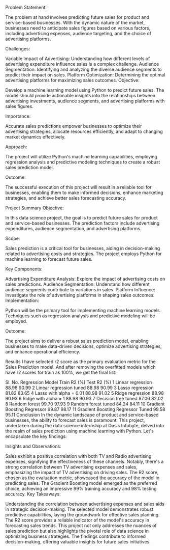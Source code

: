 Problem Statement:



The problem at hand involves predicting future sales for product and service-based businesses. With the dynamic nature of the market, businesses need to anticipate sales figures based on various factors, including advertising expenses, audience targeting, and the choice of advertising platforms.

Challenges:

Variable Impact of Advertising: Understanding how different levels of advertising expenditure influence sales is a complex challenge.
Audience Segmentation: Identifying and analyzing the diverse audience segments to predict their impact on sales.
Platform Optimization: Determining the optimal advertising platforms for maximizing sales outcomes.
Objective:

Develop a machine learning model using Python to predict future sales. The model should provide actionable insights into the relationships between advertising investments, audience segments, and advertising platforms with sales figures.

Importance:

Accurate sales predictions empower businesses to optimize their advertising strategies, allocate resources efficiently, and adapt to changing market dynamics effectively.

Approach:

The project will utilize Python's machine learning capabilities, employing regression analysis and predictive modeling techniques to create a robust sales prediction model.

Outcome:

The successful execution of this project will result in a reliable tool for businesses, enabling them to make informed decisions, enhance marketing strategies, and achieve better sales forecasting accuracy.

Project Summary
Objective:

In this data science project, the goal is to predict future sales for product and service-based businesses. The prediction factors include advertising expenditures, audience segmentation, and advertising platforms.

Scope:

Sales prediction is a critical tool for businesses, aiding in decision-making related to advertising costs and strategies. The project employs Python for machine learning to forecast future sales.

Key Components:

Advertising Expenditure Analysis: Explore the impact of advertising costs on sales predictions.
Audience Segmentation: Understand how different audience segments contribute to variations in sales.
Platform Influence: Investigate the role of advertising platforms in shaping sales outcomes.
Implementation:

Python will be the primary tool for implementing machine learning models. Techniques such as regression analysis and predictive modeling will be employed.

Outcome:

The project aims to deliver a robust sales prediction model, enabling businesses to make data-driven decisions, optimize advertising strategies, and enhance operational efficiency.

Results
I have selected r2 score as the primary evaluation metric for the Sales Prediction model. And after removing the overfitted models which have r2 scores for train as 100%, we get the final list:

Sl. No.	Regression Model	Train R2 (%)	Test R2 (%)
1	Linear regression	88.98	90.99
2	Linear regression tuned	88.98	90.99
3	Lasso regression	81.82	83.65
4	Lasso with alpha = 0.01	88.98	91.02
5	Ridge regression	88.98	90.93
6	Ridge with alpha = 1	88.98	90.93
7	Decision tree tuned	87.06	82.02
8	Random forest	99.70	97.93
9	Random forest tuned	84.24	84.11
10	Gradient Boosting Regressor	99.87	98.17
11	Gradient Boosting Regressor Tuned	99.58	95.11
Conclusion
In the dynamic landscape of product and service-based businesses, the ability to forecast sales is paramount. This project, undertaken during the data science internship at Oasis Infobyte, delved into the realm of sales prediction using machine learning with Python. Let's encapsulate the key findings:

Insights and Observations:

Sales exhibit a positive correlation with both TV and Radio advertising expenses, signifying the effectiveness of these channels.
Notably, there's a strong correlation between TV advertising expenses and sales, emphasizing the impact of TV advertising on driving sales.
The R2 score, chosen as the evaluation metric, showcased the accuracy of the model in predicting sales.
The Gradient Boosting model emerged as the preferred choice, achieving an impressive 99% training accuracy and 98% testing accuracy.
Key Takeaways:

Understanding the correlation between advertising expenses and sales aids in strategic decision-making.
The selected model demonstrates robust predictive capabilities, laying the groundwork for effective sales planning.
The R2 score provides a reliable indicator of the model's accuracy in forecasting sales trends.
This project not only addresses the nuances of sales prediction but also highlights the pivotal role of data science in optimizing business strategies. The findings contribute to informed decision-making, offering valuable insights for future sales initiatives.
